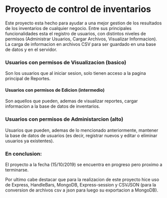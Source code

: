 # Proyecto de control de inventarios

Este proyecto esta hecho para ayudar a una mejor gestion de los resultados de los inventarios de cualquier negocio.
Entre sus principales funcionalidades esta el registro de usuarios, con distintos niveles de permisos (Administrar Usuarios, Cargar Archivos, Visualizar Informacion). La carga de informacion en archivos CSV para ser guardado en una base de datos y en el servidor.

### Usuarios con permisos de Visualizacion (basico)
Son los usuarios que al iniciar sesion, solo tienen acceso a la pagina principal de Reportes.

#### Usuarios con permisos de Edicion (intermedio)
Son aquellos que pueden, ademas de visualizar reportes, cargar informacion a la base de datos de inventarios.

### Usuarios con permisos de Administarcion (alto)
Usuarios que pueden, ademas de lo mencionado anteriormente, mantener la base de datos de usuarios (es decir, registrar nuevos y editar o eliminar usuarios ya existentes).


### En conclusion:
El proyecto a la fecha (15/10/2019) se encuentra en progreso pero proximo a terminarse.

Por ultimo cabe destacar que para la realizacion de este proyecto hice uso de Express, HandleBars, MongoDB, Express-session y CSVJSON (para la conversion de archivos csv a json para luego su exportacion a MongoDB).